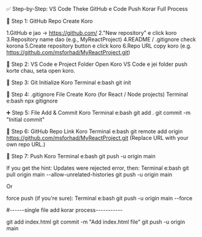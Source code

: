 ✅ Step-by-Step: VS Code Theke GitHub e Code Push Korar Full Process

🧱 Step 1: GitHub Repo Create Koro

1.GitHub e jao → https://github.com/
2."New repository" e click koro
3.Repository name dao (e.g., MyReactProject)
4.README / .gitignore check korona
5.Create repository button e click koro
6.Repo URL copy koro (e.g. https://github.com/msforhad/MyReactProject.git)

📁 Step 2: VS Code e Project Folder Open Koro
VS Code e jei folder push korte chau, seta open koro.

🧰 Step 3: Git Initialize Koro
Terminal e:bash
git init

📄 Step 4: .gitignore File Create Koro (for React / Node projects)
Terminal e:bash
npx gitignore

➕ Step 5: File Add & Commit Koro
Terminal e:bash
git add .
git commit -m "Initial commit"

🔗 Step 6: GitHub Repo Link Koro
Terminal e:bash
git remote add origin https://github.com/msforhad/MyReactProject.git
(Replace URL with your own repo URL.)

🚀 Step 7: Push Koro
Terminal e:bash
git push -u origin main

If you get the hint: Updates were rejected error, then:
Terminal e:bash
git pull origin main --allow-unrelated-histories
git push -u origin main

Or 

force push (if you're sure):
Terminal e:bash
git push -u origin main --force

#------single file add korar process-----------

git add index.html
git commit -m "Add index.html file"
git push -u origin main